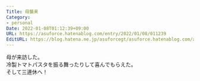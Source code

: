 ```yaml
---
Title: 母襲来
Category:
- personal
Date: 2022-01-08T01:12:39+09:00
URL: https://asuforce.hatenablog.com/entry/2022/01/08/011239
EditURL: https://blog.hatena.ne.jp/asuforcegt/asuforce.hatenablog.com/atom/entry/13574176438050478346
---
```


母が来訪した。  
冷製トマトパスタを振る舞ったりして喜んでもらえた。   
そして三連休へ！
